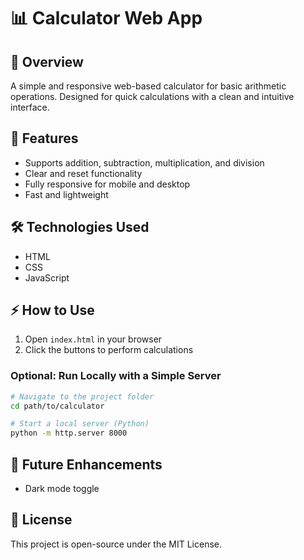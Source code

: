 # 📊 Calculator Web App  

## 🚀 Overview  
A simple and responsive web-based calculator for basic arithmetic operations. Designed for quick calculations with a clean and intuitive interface.  

## 🔹 Features  
- Supports addition, subtraction, multiplication, and division  
- Clear and reset functionality  
- Fully responsive for mobile and desktop  
- Fast and lightweight  

## 🛠 Technologies Used  
- HTML  
- CSS  
- JavaScript  

## ⚡ How to Use  
1. Open `index.html` in your browser  
2. Click the buttons to perform calculations  

### Optional: Run Locally with a Simple Server  
```sh
# Navigate to the project folder
cd path/to/calculator

# Start a local server (Python)
python -m http.server 8000
```

## 🔮 Future Enhancements
-   Dark mode toggle

## 📜 License
This project is open-source under the MIT License.
